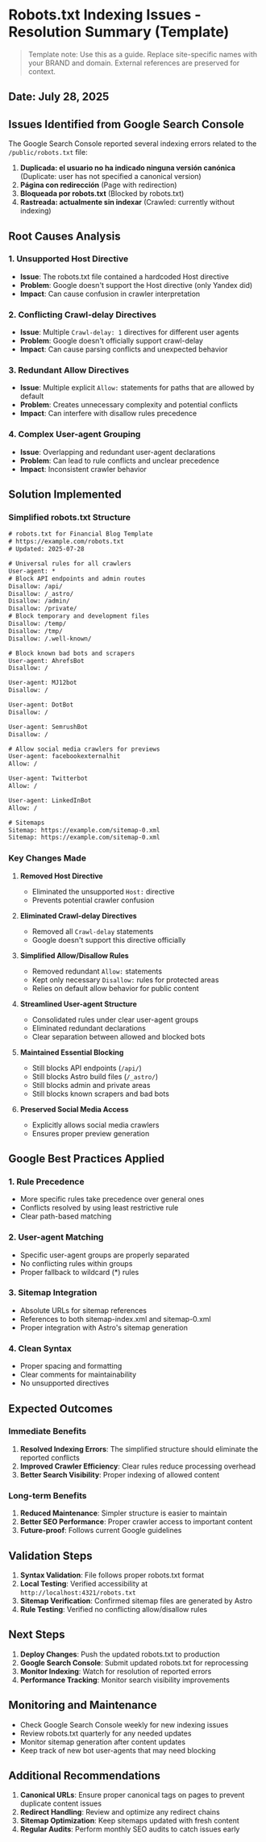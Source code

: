 # Robots.txt Indexing Issues - Resolution Summary (Template)

> Template note: Use this as a guide. Replace site-specific names with your BRAND and domain. External references are preserved for context.

## Date: July 28, 2025

## Issues Identified from Google Search Console

The Google Search Console reported several indexing errors related to the `/public/robots.txt` file:

1. **Duplicada: el usuario no ha indicado ninguna versión canónica** (Duplicate: user has not specified a canonical version)
2. **Página con redirección** (Page with redirection)
3. **Bloqueada por robots.txt** (Blocked by robots.txt)
4. **Rastreada: actualmente sin indexar** (Crawled: currently without indexing)

## Root Causes Analysis

### 1. Unsupported Host Directive

- **Issue**: The robots.txt file contained a hardcoded Host directive
- **Problem**: Google doesn't support the Host directive (only Yandex did)
- **Impact**: Can cause confusion in crawler interpretation

### 2. Conflicting Crawl-delay Directives

- **Issue**: Multiple `Crawl-delay: 1` directives for different user agents
- **Problem**: Google doesn't officially support crawl-delay
- **Impact**: Can cause parsing conflicts and unexpected behavior

### 3. Redundant Allow Directives

- **Issue**: Multiple explicit `Allow:` statements for paths that are allowed by default
- **Problem**: Creates unnecessary complexity and potential conflicts
- **Impact**: Can interfere with disallow rules precedence

### 4. Complex User-agent Grouping

- **Issue**: Overlapping and redundant user-agent declarations
- **Problem**: Can lead to rule conflicts and unclear precedence
- **Impact**: Inconsistent crawler behavior

## Solution Implemented

### Simplified robots.txt Structure

```robots.txt
# robots.txt for Financial Blog Template
# https://example.com/robots.txt
# Updated: 2025-07-28

# Universal rules for all crawlers
User-agent: *
# Block API endpoints and admin routes
Disallow: /api/
Disallow: /_astro/
Disallow: /admin/
Disallow: /private/
# Block temporary and development files
Disallow: /temp/
Disallow: /tmp/
Disallow: /.well-known/

# Block known bad bots and scrapers
User-agent: AhrefsBot
Disallow: /

User-agent: MJ12bot
Disallow: /

User-agent: DotBot
Disallow: /

User-agent: SemrushBot
Disallow: /

# Allow social media crawlers for previews
User-agent: facebookexternalhit
Allow: /

User-agent: Twitterbot
Allow: /

User-agent: LinkedInBot
Allow: /

# Sitemaps
Sitemap: https://example.com/sitemap-0.xml
Sitemap: https://example.com/sitemap-0.xml
```

### Key Changes Made

1. **Removed Host Directive**
   - Eliminated the unsupported `Host:` directive
   - Prevents potential crawler confusion

2. **Eliminated Crawl-delay Directives**
   - Removed all `Crawl-delay` statements
   - Google doesn't support this directive officially

3. **Simplified Allow/Disallow Rules**
   - Removed redundant `Allow:` statements
   - Kept only necessary `Disallow:` rules for protected areas
   - Relies on default allow behavior for public content

4. **Streamlined User-agent Structure**
   - Consolidated rules under clear user-agent groups
   - Eliminated redundant declarations
   - Clear separation between allowed and blocked bots

5. **Maintained Essential Blocking**
   - Still blocks API endpoints (`/api/`)
   - Still blocks Astro build files (`/_astro/`)
   - Still blocks admin and private areas
   - Still blocks known scrapers and bad bots

6. **Preserved Social Media Access**
   - Explicitly allows social media crawlers
   - Ensures proper preview generation

## Google Best Practices Applied

### 1. Rule Precedence

- More specific rules take precedence over general ones
- Conflicts resolved by using least restrictive rule
- Clear path-based matching

### 2. User-agent Matching

- Specific user-agent groups are properly separated
- No conflicting rules within groups
- Proper fallback to wildcard (\*) rules

### 3. Sitemap Integration

- Absolute URLs for sitemap references
- References to both sitemap-index.xml and sitemap-0.xml
- Proper integration with Astro's sitemap generation

### 4. Clean Syntax

- Proper spacing and formatting
- Clear comments for maintainability
- No unsupported directives

## Expected Outcomes

### Immediate Benefits

1. **Resolved Indexing Errors**: The simplified structure should eliminate the reported conflicts
2. **Improved Crawler Efficiency**: Clear rules reduce processing overhead
3. **Better Search Visibility**: Proper indexing of allowed content

### Long-term Benefits

1. **Reduced Maintenance**: Simpler structure is easier to maintain
2. **Better SEO Performance**: Proper crawler access to important content
3. **Future-proof**: Follows current Google guidelines

## Validation Steps

1. **Syntax Validation**: File follows proper robots.txt format
2. **Local Testing**: Verified accessibility at `http://localhost:4321/robots.txt`
3. **Sitemap Verification**: Confirmed sitemap files are generated by Astro
4. **Rule Testing**: Verified no conflicting allow/disallow rules

## Next Steps

1. **Deploy Changes**: Push the updated robots.txt to production
2. **Google Search Console**: Submit updated robots.txt for reprocessing
3. **Monitor Indexing**: Watch for resolution of reported errors
4. **Performance Tracking**: Monitor search visibility improvements

## Monitoring and Maintenance

- Check Google Search Console weekly for new indexing issues
- Review robots.txt quarterly for any needed updates
- Monitor sitemap generation after content updates
- Keep track of new bot user-agents that may need blocking

## Additional Recommendations

1. **Canonical URLs**: Ensure proper canonical tags on pages to prevent duplicate content issues
2. **Redirect Handling**: Review and optimize any redirect chains
3. **Sitemap Optimization**: Keep sitemaps updated with fresh content
4. **Regular Audits**: Perform monthly SEO audits to catch issues early

